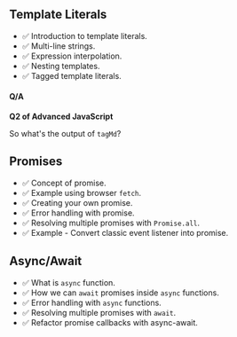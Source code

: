 ## Template Literals

-   ✅ Introduction to template literals.
-   ✅ Multi-line strings.
-   ✅ Expression interpolation.
-   ✅ Nesting templates.
-   ✅ Tagged template literals.

#### Q/A

**Q2 of Advanced JavaScript**

So what's the output of `tagMd`?

## Promises

-   ✅ Concept of promise.
-   ✅ Example using browser `fetch`.
-   ✅ Creating your own promise.
-   ✅ Error handling with promise.
-   ✅ Resolving multiple promises with `Promise.all`.
-   ✅ Example - Convert classic event listener into promise.

## Async/Await

-   ✅ What is `async` function.
-   ✅ How we can `await` promises inside `async` functions.
-   ✅ Error handling with `async` functions.
-   ✅ Resolving multiple promises with `await`.
-   ✅ Refactor promise callbacks with async-await.
